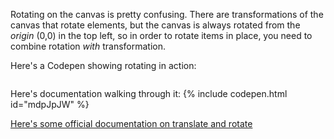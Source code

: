 Rotating on the canvas is pretty confusing. There are transformations of the canvas that rotate elements, but the canvas is always rotated from the *origin* (0,0) in the top left, so in order to rotate items in place, you need to combine rotation *with* transformation.

Here's a Codepen showing rotating in action:
```
```

Here's documentation walking through it:
{% include codepen.html id="mdpJpJW" %}

[Here's some official documentation on translate and rotate](https://developer.mozilla.org/en-US/docs/Web/API/CanvasRenderingContext2D/rotate)
